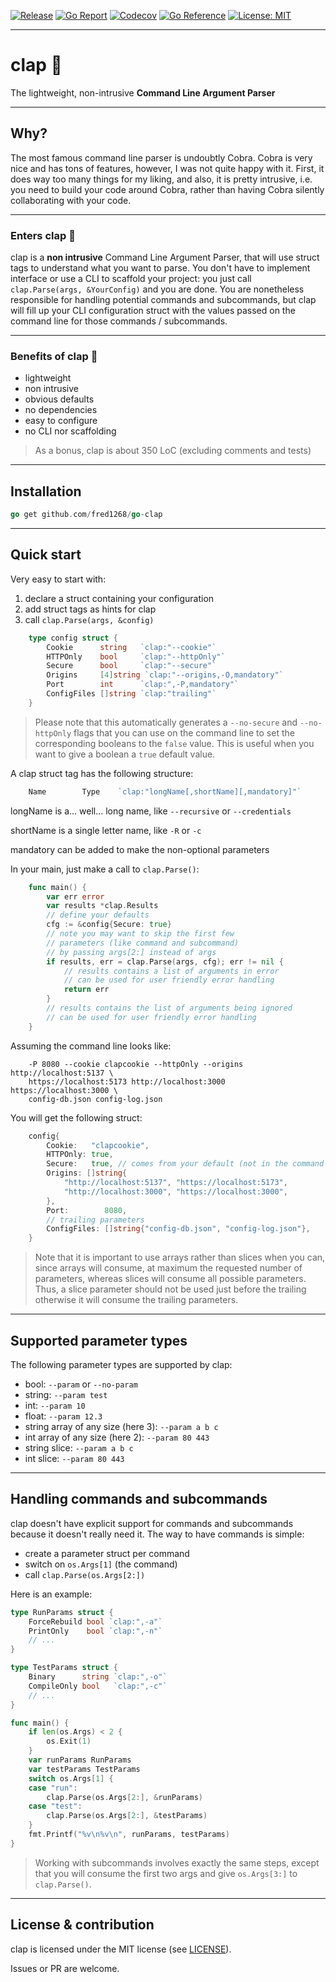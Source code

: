 [![Release](https://img.shields.io/github/v/release/fred1268/go-clap.svg?style=flat-square)](https://github.com/fred1268/go-clap)
[![Go Report](https://goreportcard.com/badge/github.com/fred1268/go-clap)](https://goreportcard.com/report/github.com/fred1268/go-clap)
[![Codecov](https://codecov.io/github/fred1268/go-clap/graph/badge.svg?token=Z4KUF67S8W)](https://codecov.io/github/fred1268/go-clap)
[![Go Reference](https://pkg.go.dev/badge/github.com/fred1268/go-clap)](https://pkg.go.dev/github.com/fred1268/go-clap)
[![License: MIT](https://img.shields.io/badge/License-MIT-yellow.svg)](https://opensource.org/licenses/MIT)

---

# clap :clap:

The lightweight, non-intrusive **Command Line Argument Parser**

---

## Why?

The most famous command line parser is undoubtly Cobra. Cobra is very nice and has tons of features,
however, I was not quite happy with it. First, it does way too many things for my liking, and also,
it is pretty intrusive, i.e. you need to build your code around Cobra, rather than having Cobra
silently collaborating with your code.

---

### Enters clap :clap:

clap is a **non intrusive** Command Line Argument Parser, that will use struct tags to understand
what you want to parse. You don't have to implement interface or use a CLI to scaffold your project:
you just call `clap.Parse(args, &YourConfig)` and you are done. You are nonetheless responsible for
handling potential commands and subcommands, but clap will fill up your CLI configuration struct
with the values passed on the command line for those commands / subcommands.

---

### Benefits of clap :clap:

- lightweight
- non intrusive
- obvious defaults
- no dependencies
- easy to configure
- no CLI nor scaffolding

> As a bonus, clap is about 350 LoC (excluding comments and tests)

---

## Installation

```go
go get github.com/fred1268/go-clap
```

---

## Quick start

Very easy to start with:

1. declare a struct containing your configuration
2. add struct tags as hints for clap
3. call `clap.Parse(args, &config)`

```go
    type config struct {
    	Cookie      string   `clap:"--cookie"`
    	HTTPOnly    bool     `clap:"--httpOnly"`
    	Secure      bool     `clap:"--secure"`
    	Origins     [4]string `clap:"--origins,-O,mandatory"`
    	Port        int      `clap:",-P,mandatory"`
    	ConfigFiles []string `clap:"trailing"`
    }
```

> Please note that this automatically generates a `--no-secure` and `--no-httpOnly`
> flags that you can use on the command line to set the corresponding booleans
> to the `false` value. This is useful when you want to give a boolean a `true`
> default value.

A clap struct tag has the following structure:

```go
    Name        Type    `clap:"longName[,shortName][,mandatory]"`
```

longName is a... well... long name, like `--recursive` or `--credentials`

shortName is a single letter name, like `-R` or `-c`

mandatory can be added to make the non-optional parameters

In your main, just make a call to `clap.Parse()`:

```go
    func main() {
        var err error
        var results *clap.Results
        // define your defaults
    	cfg := &config{Secure: true}
        // note you may want to skip the first few
        // parameters (like command and subcommand)
        // by passing args[2:] instead of args
        if results, err = clap.Parse(args, cfg); err != nil {
            // results contains a list of arguments in error
            // can be used for user friendly error handling
            return err
        }
        // results contains the list of arguments being ignored
        // can be used for user friendly error handling
    }
```

Assuming the command line looks like:

```shell
    -P 8080 --cookie clapcookie --httpOnly --origins http://localhost:5137 \
    https://localhost:5173 http://localhost:3000 https://localhost:3000 \
    config-db.json config-log.json
```

You will get the following struct:

```go
    config{
    	Cookie:   "clapcookie",
    	HTTPOnly: true,
    	Secure:   true, // comes from your default (not in the command line)
    	Origins: []string{
    		"http://localhost:5137", "https://localhost:5173",
    		"http://localhost:3000", "https://localhost:3000",
    	},
    	Port:        8080,
    	// trailing parameters
    	ConfigFiles: []string{"config-db.json", "config-log.json"},
    }
```

> Note that it is important to use arrays rather than slices when you can,
> since arrays will consume, at maximum the requested number of
> parameters, whereas slices will consume all possible parameters.
> Thus, a slice parameter should not be used just before the trailing
> otherwise it will consume the trailing parameters.

---

## Supported parameter types

The following parameter types are supported by clap:

- bool: `--param` or `--no-param`
- string: `--param test`
- int: `--param 10`
- float: `--param 12.3`
- string array of any size (here 3): `--param a b c`
- int array of any size (here 2): `--param 80 443`
- string slice: `--param a b c`
- int slice: `--param 80 443`

---

## Handling commands and subcommands

clap doesn't have explicit support for commands and subcommands because
it doesn't really need it. The way to have commands is simple:

- create a parameter struct per command
- switch on `os.Args[1]` (the command)
- call `clap.Parse(os.Args[2:])`

Here is an example:

```go
type RunParams struct {
	ForceRebuild bool `clap:",-a"`
	PrintOnly    bool `clap:",-n"`
    // ...
}

type TestParams struct {
	Binary      string `clap:",-o"`
	CompileOnly bool   `clap:",-c"`
    // ...
}

func main() {
	if len(os.Args) < 2 {
		os.Exit(1)
	}
	var runParams RunParams
	var testParams TestParams
	switch os.Args[1] {
	case "run":
		clap.Parse(os.Args[2:], &runParams)
	case "test":
		clap.Parse(os.Args[2:], &testParams)
	}
	fmt.Printf("%v\n%v\n", runParams, testParams)
}
```

> Working with subcommands involves exactly the same steps, except
> that you will consume the first two args and give `os.Args[3:]`
> to `clap.Parse()`.

---

## License & contribution

clap is licensed under the MIT license (see [LICENSE](LICENSE)).

Issues or PR are welcome.

